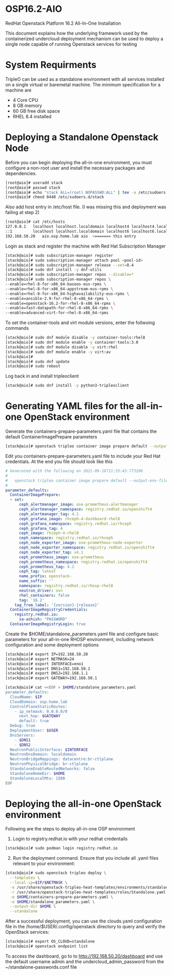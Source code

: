 # OSP16.2-AIO
RedHat Openstack Platform 16.2 All-In-One Installation

This document explains how the underlying framework used by the containerized undercloud deployment mechanism can be used to deploy a single node capable of running Openstack services for testing

# System Requirments
TripleO can be used as a standalone environment with all services installed on a single virtual or baremetal machine. The minimum specification for a machine are
- 4 Core CPU
- 8 GB memory
- 60 GB free disk space
- RHEL 8.4 installed

# Deploying a Standalone Openstack Node
Before you can begin deploying the all-in-one environment, you must configure a non-root user and install the necessary packages and dependencies.
```bash
[root@aio]# useradd stack
[root@aio]# passwd stack
[root@aio]# echo "stack ALL=(root) NOPASSWD:ALL" | tee -a /etc/sudoers.d/stack
[root@aio]# chmod 0440 /etc/sudoers.d/stack
```
Also add host entry in /etc/host file. (I was missing this and deployment was failing at step 2)
```bash
[root@aio]# cat /etc/hosts
127.0.0.1   localhost localhost.localdomain localhost4 localhost4.localdomain4
::1         localhost localhost.localdomain localhost6 localhost6.localdomain6
192.168.50.20	aio.osp.home.lab aio  <======= this entry
```
Login as stack and register the machine with Red Hat Subscription Manager
```bash
[stack@aio]# sudo subscription-manager register
[stack@aio]# sudo subscription-manager attach pool <pool-id>
[stack@aio]# sudo subscription-manager release --set=8.4
[stack@aio]# sudo dnf install -y dnf-utils
[stack@aio]# sudo subscription-manager repos --disable=*
[stack@aio]# sudo subscription-manager repos \
--enable=rhel-8-for-x86_64-baseos-eus-rpms \
--enable=rhel-8-for-x86_64-appstream-eus-rpms \
--enable=rhel-8-for-x86_64-highavailability-eus-rpms \
--enable=ansible-2.9-for-rhel-8-x86_64-rpms \
--enable=openstack-16.2-for-rhel-8-x86_64-rpms \
--enable=fast-datapath-for-rhel-8-x86_64-rpms \
--enable=advanced-virt-for-rhel-8-x86_64-rpms
```
To set the container-tools and virt module versions, enter the follwoing commands
```bash
[stack@aio]# sudo dnf module disable -y container-tools:rhel8
[stack@aio]# sudo dnf module enable -y container-tools:3.0
[stack@aio]# sudo dnf module disable -y virt:rhel
[stack@aio]# sudo dnf module enable -y virt:av
[stack@aio]#
[stack@aio]# sudo dnf update
[stack@aio]# sudo reboot
```
Log back in and install tripleoclient
```bash
[stack@aio]# sudo dnf install -y python3-tripleoclient
```

# Generating YAML files for the all-in-one OpenStack environment

Generate the containers-prepare-parameters.yaml file that contains the default ContainerImagePrepare parameters
```bash
[stack@aio]# openstack tripleo container image prepare default --output-env-file $HOME/containers-prepare-parameters.yaml
```
Edit you containers-prepare-parameters.yaml file to include your Red Hat credentials. At the end you file should look like this
```yaml
# Generated with the following on 2021-09-16T11:33:43.773190
#
#   openstack tripleo container image prepare default --output-env-file /home/stack/containers-prepare-parameters.yaml
#
parameter_defaults:
  ContainerImagePrepare:
  - set:
      ceph_alertmanager_image: ose-prometheus-alertmanager
      ceph_alertmanager_namespace: registry.redhat.io/openshift4
      ceph_alertmanager_tag: 4.1
      ceph_grafana_image: rhceph-4-dashboard-rhel8
      ceph_grafana_namespace: registry.redhat.io/rhceph
      ceph_grafana_tag: 4
      ceph_image: rhceph-4-rhel8
      ceph_namespace: registry.redhat.io/rhceph
      ceph_node_exporter_image: ose-prometheus-node-exporter
      ceph_node_exporter_namespace: registry.redhat.io/openshift4
      ceph_node_exporter_tag: v4.1
      ceph_prometheus_image: ose-prometheus
      ceph_prometheus_namespace: registry.redhat.io/openshift4
      ceph_prometheus_tag: 4.1
      ceph_tag: latest
      name_prefix: openstack-
      name_suffix: ''
      namespace: registry.redhat.io/rhosp-rhel8
      neutron_driver: ovn
      rhel_containers: false
      tag: '16.2'
    tag_from_label: '{version}-{release}'
  ContainerImageRegistryCredentials:
    registry.redhat.io:
      sa-ashish: "PASSWORD"
  ContainerImageRegistryLogin: true
```
Create the $HOME/standalone_parameters.yaml file and configure basic parameters for your all-in-one RHOSP environment, including network configuration and some deployment options
```bash
[stack@aio]# export IP=192.168.50.20
[stack@aio]# export NETMASK=24
[stack@aio]# export INTERFACE=eno1
[stack@aio]# export DNS1=192.168.50.1
[stack@aio]# export DNS2=192.168.1.1
[stack@aio]# export GATEWAY=192.168.50.1

[stack@aio]# cat <<EOF > $HOME/standalone_parameters.yaml
parameter_defaults:
  CloudName: $IP
  CloudDomain: osp.home.lab
  ControlPlaneStaticRoutes:
    - ip_netmask: 0.0.0.0/0
      next_hop: $GATEWAY
      default: true
  Debug: true
  DeploymentUser: $USER
  DnsServers:
    - $DNS1
    - $DNS2
  NeutronPublicInterface: $INTERFACE
  NeutronDnsDomain: localdomain
  NeutronBridgeMappings: datacentre:br-ctlplane
  NeutronPhysicalBridge: br-ctlplane
  StandaloneEnableRoutedNetworks: false
  StandaloneHomeDir: $HOME
  StandaloneLocalMtu: 1500
EOF
```

# Deploying the all-in-one OpenStack environment
 Following are the steps to deploy all-in-one OSP environment
 
 1. Login to registry.redhat.io with your redhat credentails
 ```bash
[stack@aio]# sudo podman login registry.redhat.io 
```
2. Run the deployment command. Ensure that you include all .yaml files relevant to your environment:
```bash
[stack@aio]# sudo openstack tripleo deploy \
  --templates \
  --local-ip=$IP/$NETMASK \
  -e /usr/share/openstack-tripleo-heat-templates/environments/standalone/standalone-tripleo.yaml \
  -r /usr/share/openstack-tripleo-heat-templates/roles/Standalone.yaml \
  -e $HOME/containers-prepare-parameters.yaml \
  -e $HOME/standalone_parameters.yaml \
  --output-dir $HOME \
  --standalone
```
After a successful deployment, you can use the clouds.yaml configuration file in the /home/$USER/.config/openstack directory to query and verify the OpenStack services:
```bash
[stack@aio]# export OS_CLOUD=standalone
[stack@aio]# openstack endpoint list
```

To access the dashboard, go to to http://192.168.50.20/dashboard and use the default username admin and the undercloud_admin_password from the ~/standalone-passwords.conf file
